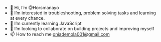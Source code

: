 - 👋 Hi, I’m @Horsmanayo
- 👀 I’m interested in troubleshooting, problem solving tasks and learning at every chance.
- 🌱 I’m currently learning JavaScript
- 💞️ I’m looking to collaborate on building projects and improving myself
- 📫 How to reach me oniademola001@gmail.com

<!---
Horsmanayo/Horsmanayo is a ✨ special ✨ repository because its `README.md` (this file) appears on your GitHub profile.
You can click the Preview link to take a look at your changes.
--->
